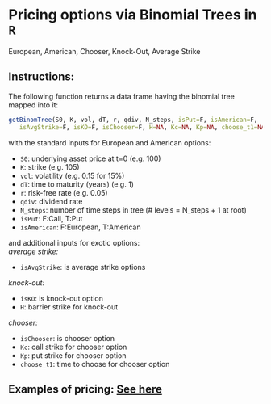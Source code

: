 # Pricing options via Binomial Trees in `R`
European, American, Chooser, Knock-Out, Average Strike

## Instructions:

The following function returns a data frame having the binomial tree mapped into it:

```R
getBinomTree(S0, K, vol, dT, r, qdiv, N_steps, isPut=F, isAmerican=F, 
   isAvgStrike=F, isKO=F, isChooser=F, H=NA, Kc=NA, Kp=NA, choose_t1=NA)
```

with the standard inputs for European and American options:    
- `S0`:  underlying asset price at t=0 (e.g. 100)
- `K`:  strike (e.g. 105)
- `vol`:  volatility (e.g. 0.15 for 15%)     
- `dT`:  time to maturity (years) (e.g. 1)
- `r`:  risk-free rate (e.g. 0.05)
- `qdiv`:  dividend rate
- `N_steps`:  number of time steps in tree (# levels = N_steps + 1 at root)
- `isPut`:  F:Call, T:Put
- `isAmerican`:  F:European, T:American   

and additional inputs for exotic options:  
*average strike:*    
- `isAvgStrike`: is average strike options

*knock-out:*    
- `isKO`:  is knock-out option
- `H`:  barrier strike for knock-out

*chooser:*     
- `isChooser`:  is chooser option
- `Kc`:  call strike for chooser option
- `Kp`:  put strike for chooser option
- `choose_t1`:  time to choose for chooser option

## Examples of pricing: [See here](https://htmlpreview.github.io/?https://github.com/nicolaivicol/binomial-tree-options-R/blob/master/examples.html)
